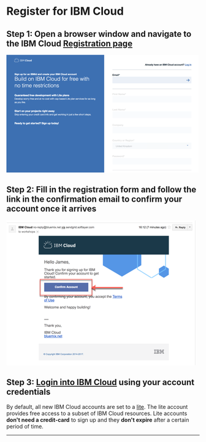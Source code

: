 # Register for IBM Cloud

## Step 1: Open a browser window and navigate to the IBM Cloud [Registration page](https://ibm.biz/Bdqu4M)

![registration](../images/registration.png)

## Step 2: Fill in the registration form and follow the link in the **confirmation email** to confirm your account once it arrives

![Validation email](../images/email.png)

## Step 3: [Login into IBM Cloud](https://ibm.biz/Bdqu4M) using your account credentials

By default, all new IBM Cloud accounts are set to a [lite](https://www.ibm.com/cloud/pricing). The lite account provides free access to a subset of IBM Cloud resources. Lite accounts **don't need a credit-card** to sign up and they **don't expire** after a certain period of time.

---
